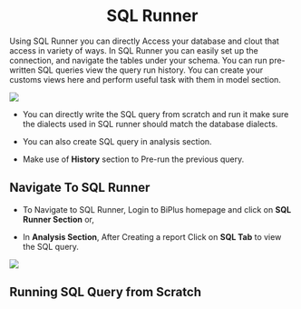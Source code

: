 

<center><h1>SQL Runner </h1></center>

Using SQL Runner you can directly Access your database and clout that access in variety of ways. In SQL Runner you can easily set up the connection, and navigate the tables under your schema. You can run pre-written SQL queries view the query run history. You can create your customs views here and perform useful task with them in model section.  

![
](https://raw.githubusercontent.com/sv18042016/fp1/532dd8b61e94d1e08fe0b89afa6a5961336e8ad2/images/sql_ru.png)

- You can directly write the SQL query from scratch and run it make sure the dialects used in SQL runner should match the database dialects. 

- You can also create SQL query in analysis section. 

- Make use of **History** section to Pre-run the previous query.

## Navigate To SQL Runner

- To Navigate to SQL Runner, Login to BiPlus homepage and click on **SQL Runner Section** or,

- In **Analysis Section**, After Creating a report Click on **SQL Tab** to view the SQL query.

![
](https://raw.githubusercontent.com/sv18042016/fp1/8301318bea750b7d048df7f5a8e06607d216dce7/images/navigate_sql.png)

## Running SQL Query from Scratch
<!--stackedit_data:
eyJoaXN0b3J5IjpbLTIwNzI4OTQ2NzQsLTM5OTEzMjI5NywtOD
YwNjg0ODM3LC0yMDIwODMwMzA5LC0xNTA0MzIyNDY5LDE1MzI2
Nzc2MzAsMTQyNTE3NTUwNCwtMTU4MzEyNTE4OF19
-->